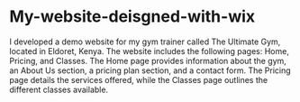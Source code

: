 # My-website-deisgned-with-wix
I developed a demo website for my gym trainer called The Ultimate Gym, located in Eldoret, Kenya. 
The website includes the following pages: Home, Pricing, and Classes.
The Home page provides information about the gym, an About Us section, a pricing plan section, and a contact form. The Pricing page details the services offered, while the Classes page outlines the different classes available.
